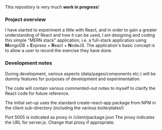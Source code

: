 This repository is very much **work in progress**!

### Project overview
I have started to experiment a little with React, 
and in order to gain a greater understanding of React and how it can be used, 
I am designing and coding this simple "MERN stack" application, 
i.e. a full-stack application using **M**ongoDB + **E**xpress + **R**eact + **N**odeJS. 
The application's basic concept is to allow a user to record the exercise they have done. 

### Development notes
During development, various aspects (data/pages/components etc.) will be dummy features for purposes of development and experimentation.

The code will contain various commented-out notes to myself to clarify the React code for future reference.

The initial set-up uses the standard create-react-app package from NPM in the client sub-directory (including the various boilerplates!)

Port 5005 is indicated as proxy in /client/package.json 
The proxy indicates the URL for server.js. 
Change that proxy if appropriate. 
